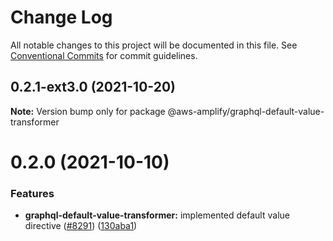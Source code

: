 # Change Log

All notable changes to this project will be documented in this file.
See [Conventional Commits](https://conventionalcommits.org) for commit guidelines.

## 0.2.1-ext3.0 (2021-10-20)

**Note:** Version bump only for package @aws-amplify/graphql-default-value-transformer





# 0.2.0 (2021-10-10)


### Features

* **graphql-default-value-transformer:** implemented default value directive ([#8291](https://github.com/aws-amplify/amplify-cli/issues/8291)) ([130aba1](https://github.com/aws-amplify/amplify-cli/commit/130aba1dda122b3289270d1a711da6e0326ecf90))
